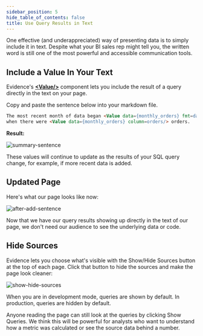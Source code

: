 ```yaml
---
sidebar_position: 5
hide_table_of_contents: false
title: Use Query Results in Text
---
```


One effective (and underappreciated) way of presenting data is to simply include it in text. Despite what your BI sales rep might tell you, the written word is still one of the most powerful and accessible communication tools.

<h2>Include a Value In Your Text</h2>

Evidence's [<span class="gradient">**&lt;Value/>**</span>](/features/markdown/value) component lets you include the result of a query directly in the text on your page.

Copy and paste the sentence below into your markdown file.

```markdown title="Add to business-performance.md below the 'monthly_orders' query:"
The most recent month of data began <Value data={monthly_orders} fmt=date/>,
when there were <Value data={monthly_orders} column=orders/> orders.
```

**Result:**
<div style={{textAlign: 'center'}}>

![summary-sentence](/img/tutorial-img/needful-things-value-in-text-nowindow.png)

</div>
These values will continue to update as the results of your SQL query change, for example, if more recent data is added.

<h2>Updated Page</h2>

Here's what our page looks like now:

<div style={{textAlign: 'center'}}>

![after-add-sentence](/img/tutorial-img/needful-things-value-in-text-v2.png)

</div>

Now that we have our query results showing up directly in the text of our page, we don't need our audience to see the underlying data or code. 

<h2>Hide Sources</h2>

Evidence lets you choose what's visible with the Show/Hide Sources button at the top of each page. Click that button to hide the sources and make the page look cleaner:

<div style={{textAlign: 'center'}}>

![show-hide-sources](/img/tutorial-img/needful-things-show-hide-queries-v2.gif)

</div>

When you are in development mode, queries are shown by default. In production, queries are hidden by default.

Anyone reading the page can still look at the queries by clicking Show Queries. We think this will be powerful for analysts who want to understand how a metric was calculated or see the source data behind a number.

